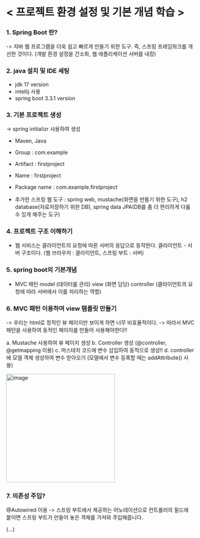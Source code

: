 # < 프로젝트 환경 설정 및 기본 개념 학습 >
 
### 1. Spring Boot 란?
-> 자바 웹 프로그램을 더욱 쉽고 빠르게 만들기 위한 도구. 즉, 스프링 프레임워크를 개선한 것이다.
(개발 환경 설정을 간소화, 웹 애플리케이션 서버를 내장)

### 2. java 설치 및 IDE 세팅
- jdk 17 version
- intellij 사용
- spring boot 3.3.1 version

### 3. 기본 프로젝트 생성
-> spring initializr 사용하여 생성

- Maven, Java
- Group : com.example
- Artifact : firstproject
- Name : firstproject
- Package name : com.example.firstproject

- 추가한 스프링 웹 도구 : spring web, mustache(화면을 만들기 위한 도구), h2 database(자료저장하기 위한 DB), spring data JPA(DB를 좀 더 편리하게 다룰 수 있게 해주는 도구)

### 4. 프로젝트 구조 이해하기
- 웹 서비스는 클라이언트의 요청에 따른 서버의 응답으로 동작한다.
클라이언트 - 서버 구조이다. (웹 브라우저 : 클라이언트, 스프링 부트 : 서버)

### 5. spring boot의 기본개념
- MVC 패턴
model (데이터를 관리)
view (화면 담당)
controller (클라이언트의 요청에 따라 서버에서 이를 처리하는 역할)

### 6. MVC 패턴 이용하여 view 템플릿 만들기
-> 우리는 html로 정적인 뷰 페이지만 보이게 하면 너무 비효율적이다.
-> 따라서 MVC 패턴을 사용하여 동적인 페이지를 만들어 사용해야한다!!

a. Mustache 사용하여 뷰 페이지 생성
b. Controller 생성 (@controller, @getmapping 이용)
c. 머스테치 코드에 변수 삽입하여 동적으로 생성!!
d. controller에 모델 객체 생성하여 변수 받아오기 (모델에서 변수 등록할 때는 addAttribute() 사용)

<img width="291" alt="image" src="https://github.com/h22kyung/FirstProject/assets/95400025/c790427f-a06c-4a5c-9116-72683f32a6fa">



### 7. 의존성 주입?
@Autowired 이용
-> 스프링 부트에서 제공하는 어노테이션으로 컨트롤러의 필드에 붙이면 스프링 부트가 만들어 놓은 객체를 가져와 주입해줍니다.

(...)
